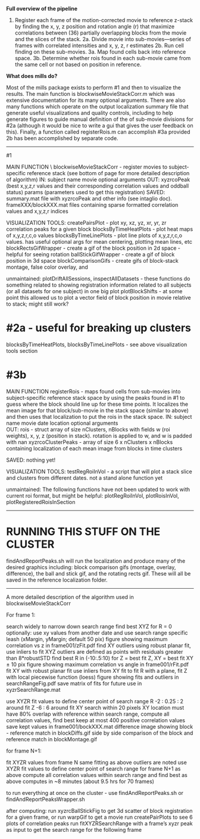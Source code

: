 **Full overview of the pipeline**


1. Register each frame of the motion-corrected movie to reference z-stack by finding the x, y, z position and rotation angle (r) that maximize correlations between (36) partially overlapping blocks from the movie and the slices of the stack.
2a. Divide movie into sub-movies—series of frames with correlated intensities and x, y, z, r estimates
2b. Run cell finding on these sub-movies.
3a. Map found cells back into reference space.
3b. Determine whether rois found in each sub-movie came from the same cell or not based on position in reference.


**What does mills do?**


Most of the mills package exists to perform #1 and then to visualize the results. The main function is blockwiseMovieStackCorr.m which was extensive documentation for its many optional arguments. There are also many functions which operate on the output localization summary file that generate useful visualizations and quality controls, including to help generate figures to guide manual definition of the of sub-movie divisions for #2a (although it would be nice to write a gui that gives the user feedback on this). Finally, a function called registerRois.m can accomplish #3a provided 2b has been accomplished by separate code. 

______________________________________________________________________


#1

MAIN FUNCTION \\
blockwiseMovieStackCorr - register movies to subject-specific reference stack 
				    (see bottom of page for more detailed description of algorithm)
IN: 		subject name
		movie
		optional arguments
OUT: 		xyzrcoPeak (best x,y,z,r values and their corresponding correlation values and oddball status)
         		params (parameters used to get this registration)
SAVED: 	summary.mat file with xyzrcoPeak and other info (see intaglio doc). 
		frameXXX/blockXXX.mat files containing sparse formatted correlation values and x,y,z,r indices 


VISUALIZATION TOOLS:
createPairsPlot - plot xy, xz, yz, xr, yr, zr correlation peaks for a given block
blocksByTimeHeatPlots - plot heat maps of x,y,z,r,c,o values
blocksByTimeLinePlots - plot line plots of x,y,z,r,c,o values. has useful optional args for mean centering, plotting mean lines, etc
blockRectsGifWrapper - create a gif of the block position in 2d space - helpful for seeing rotation
ballStickGifWrapper - create a gif of block position in 3d space 
blockComparisonGifs  - create gifs of block-stack montage, false color overlay, and 

unmaintained:
plotDriftAllSessions, inspectAllDatasets - these functions do something related to showing registration information related to all subjects (or all datasets for one subject) in one big plot
plotBlockShifts - at some point this allowed us to plot a vector field of block position in movie relative to stack; might still work?


#2a - useful for breaking up clusters
========
blocksByTimeHeatPlots, blocksByTimeLinePlots - see above visualization tools section

#3b
========
MAIN FUNCTION
registerRois - maps found cells from sub-movies into subject-specific reference stack space by using the peaks found in #1 to guess where the block should line up for these time points. It localizes the mean image for that block/sub-movie in the stack space (similar to above) and then uses that localization to put the rois in the stack space.
IN: 		subject name
		movie date
		location
		optional arguments		
OUT:		rois 	-  struct array of size nClusters, nBlocks with fields w (roi weights), x, y, z (position in stack). rotation is 				applied to w, and w is padded with nan
		xyzrcoClusterPeaks - array of size 6 x nClusters x nBlocks containing localization of each mean image from 				blocks in time clusters  
		
SAVED:	nothing yet!

VISUALIZATION TOOLS:
testRegRoiInVol - a script that will plot a stack slice and clusters from different dates. not a stand alone function yet

unmaintained:
The following functions have not been updated to work with current roi format, but might be helpful:
plotRegRoiInVol, plotRoisInVol, plotRegisteredRoisInSection
______________________________________________________________________

RUNNING THIS STUFF ON THE CLUSTER
=================================
findAndReportPeaks.sh  <subject> <movieDate> will run the localization and produce many of the desired graphics including:
block comparison gifs (montage, overlay, difference), the ball and stick gif, and the rotating rects gif. These will all be saved in 
the reference localization folder.

______________________________________________________________________



A more detailed description of the algorithm used in blockwiseMovieStackCorr

For frame 1:

search widely to narrow down search range
	find best XYZ for R = 0 
	optionally: use xy values from another date and use search range specific leash (xMargin, yMargin; default 50 pix)
	figure showing maximum correlation vs z in frame001/zFit.pdf 
	find XY outliers using robust planar fit, use inliers to fit XYZ
		outliers are defined as points with residuals greater than 8*robustSTD
	find best R in (-10:.5:10) for Z = best fit Z, XY = best fit XY ± 10 pix
	figure showing maximum correlation vs angle in frame001/rFit.pdf 
	fit XY with robust planar fit
	use inliers from XY fit to fit R with a plane, fit Z with local piecewise function (loess)
	figure showing fits and outliers in searchRangeFig.pdf
	save matrix of fits for future use in xyzrSearchRange.mat
	
use XYZR fit values to define center point of search range
	R -2 : 0.25 : 2 around fit
	Z -6 : 6 around fit
	XY search within 20 pixels
		XY location must have 80% overlap with reference
within search range, compute all correlation values, find best
	keep at most 400 positive correlation values 
	save kept values in frame001/bockXXX.mat
	difference image showing block - reference match in blockDiffs.gif 
	side by side comparison of the block and reference match in blockMontage.gif


for frame N+1:

fit XYZR values from frame N
	same fitting as above
	outliers are noted
use XYZR fit values to define center point of search range for frame N+1 as above
compute all correlation values within search range and find best as above 
computes in ~8 minutes (about 9.5 hrs for 70 frames)



to run everything at once on the cluster - use findAndReportPeaks.sh or findAndReportPeaksWrapper.sh

after computing:
	run xyzrcBallStickFig to get 3d scatter of block registration for a given frame, or run warpGif to get a movie
	run createPairPlots to see 6 plots of correlation peaks 
	run fitXYZRSearchRange with a frame’s xyzr peak as input to get the search range for the following frame

